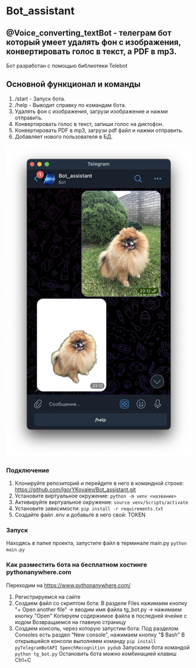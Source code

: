 # Bot_assistant
## @Voice_converting_textBot - телеграм бот который умеет удалять фон c изображения, конвертировать голос в текст, а PDF в mp3.

Бот разработан с помощью библиотеки Telebot

## Основной функционал и команды

1. /start - Запуск бота. 
2. /help - Выводит справку по командам бота.
3. Удалять фон c изображения, загрузи изображение и нажми отправить.
4. Конвертировать голос в текст, запиши голос на диктофон.
5. Конвертировать PDF в mp3, загрузи pdf файл и нажми отправить.
6. Добавляет нового пользователя в БД.

<img alt="Демо" height="840" src="test.png" width="500"/>

### Подключение
1. Клонируйте репозиторий и перейдите в него в командной строке: https://github.com/IgorYKovalev/Bot_assistant.git
2. Установите виртуальное окружение: `python -m venv <название>`
3. Активируйте виртуальное окружение: `source venv/Scripts/activate`
4. Установите зависимости: `pip install -r requirements.txt`
5. Создайте файл .env и добавьте в него свой: TOKEN

### Запуск
Находясь в папке проекта, запустите файл в терминале main.py
`python main.py`

### Как разместить бота на бесплатном хостинге pythonanywhere.com

Переходим на https://www.pythonanywhere.com/
1. Регистрируемся на сайте
2. Создаем файл со скриптом бота:
    В разделе Files нажимаем кнопку "+ Open another file" → вводим имя файла tg_bot.py → нажимаем кнопку "Open"
    Копируем содержимое файла в последней ячейке с кодом
    Возвращаемся на главную страницу
3. Создаем консоль, через которую запустим бота:
    Под разделом Consoles есть раздел "New console", нажимаем кнопку "$ Bash"
    В открывшейся консоли выполняем команду `pip install pyTelegramBotAPI SpeechRecognition pydub`
    Запускаем бота командой `python tg_bot.py`
    Остановить бота можно комбинацией клавиш Ctrl+C
